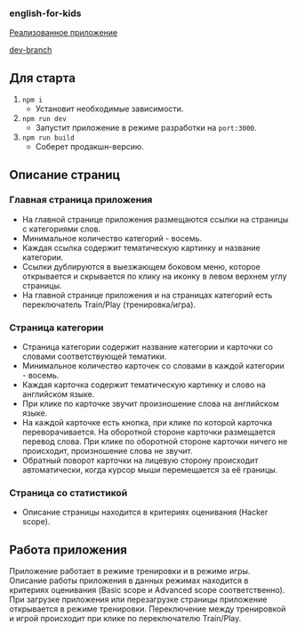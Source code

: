 ### english-for-kids

[Реализованное приложение](https://web-mralderson.github.io/english-for-kids/)

[dev-branch](https://github.com/web-mrAlderson/english-for-kids/tree/dev)

## Для старта

1. `npm i`  
   - Установит необходимые зависимости.
2. `npm run dev`  
   - Запустит приложение в режиме разработки на `port:3000`.
3. `npm run build`  
   - Соберет продакшн-версию.

## Описание страниц

### Главная страница приложения

* На главной странице приложения размещаются ссылки на страницы с категориями слов.
* Минимальное количество категорий - восемь.
* Каждая ссылка содержит тематическую картинку и название категории.
* Ссылки дублируются в выезжающем боковом меню, которое открывается и скрывается по клику на иконку в левом верхнем углу страницы.
* На главной странице приложения и на страницах категорий есть переключатель Train/Play (тренировка/игра).

### Страница категории

* Страница категории содержит название категории и карточки со словами соответствующей тематики.
* Минимальное количество карточек со словами в каждой категории - восемь.
* Каждая карточка содержит тематическую картинку и слово на английском языке.
* При клике по карточке звучит произношение слова на английском языке.
* На каждой карточке есть кнопка, при клике по которой карточка переворачивается. На оборотной стороне карточки размещается перевод слова. При клике по оборотной стороне карточки ничего не происходит, произношение слова не звучит.
* Обратный поворот карточки на лицевую сторону происходит автоматически, когда курсор мыши перемещается за её границы.

### Страница со статистикой

* Описание страницы находится в критериях оценивания (Hacker scope).

## Работа приложения

Приложение работает в режиме тренировки и в режиме игры.  
Описание работы приложения в данных режимах находится в критериях оценивания (Basic scope и Advanced scope соответственно).
При загрузке приложения или перезагрузке страницы приложение открывается в режиме тренировки.
Переключение между тренировкой и игрой происходит при клике по переключателю Train/Play.
